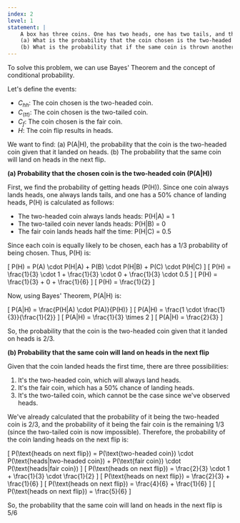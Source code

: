 ```yaml
---
index: 2
level: 1
statement: |
    A box has three coins. One has two heads, one has two tails, and the other is a fair coin with one head and one tail. A coin is chosen at random, is flipped, and comes up heads.   
    (a) What is the probability that the coin chosen is the two-headed coin?  
    (b) What is the probability that if the same coin is thrown another time, it will come up heads?   
---
```


To solve this problem, we can use Bayes' Theorem and the concept of conditional probability.

Let's define the events:
- $C_{hh}$: The coin chosen is the two-headed coin.
- $C_(tt)$: The coin chosen is the two-tailed coin.
- $C_{f}$: The coin chosen is the fair coin.
- $H$: The coin flip results in heads.

We want to find:
(a) P(A|H), the probability that the coin is the two-headed coin given that it landed on heads.
(b) The probability that the same coin will land on heads in the next flip.

**(a) Probability that the chosen coin is the two-headed coin (P(A|H))**

First, we find the probability of getting heads (P(H)). Since one coin always lands heads, one always lands tails, and one has a 50% chance of landing heads, P(H) is calculated as follows:

- The two-headed coin always lands heads: P(H|A) = 1
- The two-tailed coin never lands heads: P(H|B) = 0
- The fair coin lands heads half the time: P(H|C) = 0.5

Since each coin is equally likely to be chosen, each has a 1/3 probability of being chosen. Thus, P(H) is:

\[ P(H) = P(A) \cdot P(H|A) + P(B) \cdot P(H|B) + P(C) \cdot P(H|C) \]
\[ P(H) = \frac{1}{3} \cdot 1 + \frac{1}{3} \cdot 0 + \frac{1}{3} \cdot 0.5 \]
\[ P(H) = \frac{1}{3} + 0 + \frac{1}{6} \]
\[ P(H) = \frac{1}{2} \]

Now, using Bayes' Theorem, P(A|H) is:

\[ P(A|H) = \frac{P(H|A) \cdot P(A)}{P(H)} \]
\[ P(A|H) = \frac{1 \cdot \frac{1}{3}}{\frac{1}{2}} \]
\[ P(A|H) = \frac{1}{3} \times 2 \]
\[ P(A|H) = \frac{2}{3} \]

So, the probability that the coin is the two-headed coin given that it landed on heads is 2/3.

**(b) Probability that the same coin will land on heads in the next flip**

Given that the coin landed heads the first time, there are three possibilities:
1. It's the two-headed coin, which will always land heads.
2. It's the fair coin, which has a 50% chance of landing heads.
3. It's the two-tailed coin, which cannot be the case since we've observed heads.

We've already calculated that the probability of it being the two-headed coin is 2/3, and the probability of it being the fair coin is the remaining 1/3 (since the two-tailed coin is now impossible). Therefore, the probability of the coin landing heads on the next flip is:

\[ P(\text{heads on next flip}) = P(\text{two-headed coin}) \cdot P(\text{heads|two-headed coin}) + P(\text{fair coin}) \cdot P(\text{heads|fair coin}) \]
\[ P(\text{heads on next flip}) = \frac{2}{3} \cdot 1 + \frac{1}{3} \cdot \frac{1}{2} \]
\[ P(\text{heads on next flip}) = \frac{2}{3} + \frac{1}{6} \]
\[ P(\text{heads on next flip}) = \frac{4}{6} + \frac{1}{6} \]
\[ P(\text{heads on next flip}) = \frac{5}{6} \]

So, the probability that the same coin will land on heads in the next flip is 5/6



